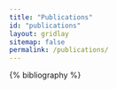 ```yaml
---
title: "Publications"
id: "publications"
layout: gridlay
sitemap: false
permalink: /publications/
---
```


<script src="../assets/javascript/jquery-3.6.0.slim.min.js"></script>

{% bibliography %}

<script>
$(".bibliography").addClass("list-group list-group-flush");
$(".bibliography li").addClass("list-group-item");
</script>

